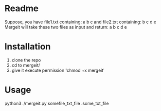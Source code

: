 # Readme

Suppose, you have file1.txt containing:
a
b
c
and file2.txt containing:
b
c
d
e
Mergeit will take these two files as input and return:
a
b
c
d
e

# Installation

1. clone the repo
2. cd to mergeit/
3. give it execute permission 'chmod +x mergeit'

# Usage

python3 ./mergeit.py somefile_txt_file .some_txt_file
